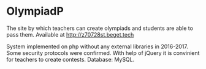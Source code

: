# OlympiadP
The site by which teachers can create olympiads and students are able to pass them.
Available at http://z70728st.beget.tech 

System implemented on php without any external libraries in 2016-2017.
Some security protocols were confirmed.
With help of jQuery it is convinient for teachers to create contests.
Database: MySQL.
